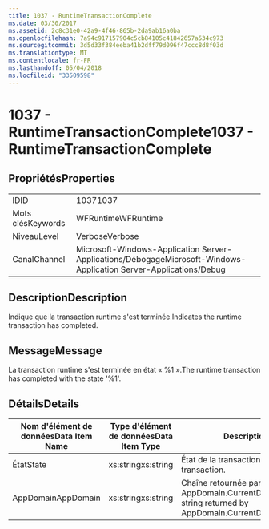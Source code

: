 ```yaml
---
title: 1037 - RuntimeTransactionComplete
ms.date: 03/30/2017
ms.assetid: 2c8c31e0-42a9-4f46-865b-2da9ab16a0ba
ms.openlocfilehash: 7a94c917157904c5cb84105c41842657a534c973
ms.sourcegitcommit: 3d5d33f384eeba41b2dff79d096f47ccc8d8f03d
ms.translationtype: MT
ms.contentlocale: fr-FR
ms.lasthandoff: 05/04/2018
ms.locfileid: "33509598"
---
```

# <a name="1037---runtimetransactioncomplete"></a><span data-ttu-id="4774d-102">1037 - RuntimeTransactionComplete</span><span class="sxs-lookup"><span data-stu-id="4774d-102">1037 - RuntimeTransactionComplete</span></span>
## <a name="properties"></a><span data-ttu-id="4774d-103">Propriétés</span><span class="sxs-lookup"><span data-stu-id="4774d-103">Properties</span></span>  
  
|||  
|-|-|  
|<span data-ttu-id="4774d-104">ID</span><span class="sxs-lookup"><span data-stu-id="4774d-104">ID</span></span>|<span data-ttu-id="4774d-105">1037</span><span class="sxs-lookup"><span data-stu-id="4774d-105">1037</span></span>|  
|<span data-ttu-id="4774d-106">Mots clés</span><span class="sxs-lookup"><span data-stu-id="4774d-106">Keywords</span></span>|<span data-ttu-id="4774d-107">WFRuntime</span><span class="sxs-lookup"><span data-stu-id="4774d-107">WFRuntime</span></span>|  
|<span data-ttu-id="4774d-108">Niveau</span><span class="sxs-lookup"><span data-stu-id="4774d-108">Level</span></span>|<span data-ttu-id="4774d-109">Verbose</span><span class="sxs-lookup"><span data-stu-id="4774d-109">Verbose</span></span>|  
|<span data-ttu-id="4774d-110">Canal</span><span class="sxs-lookup"><span data-stu-id="4774d-110">Channel</span></span>|<span data-ttu-id="4774d-111">Microsoft-Windows-Application Server-Applications/Débogage</span><span class="sxs-lookup"><span data-stu-id="4774d-111">Microsoft-Windows-Application Server-Applications/Debug</span></span>|  
  
## <a name="description"></a><span data-ttu-id="4774d-112">Description</span><span class="sxs-lookup"><span data-stu-id="4774d-112">Description</span></span>  
 <span data-ttu-id="4774d-113">Indique que la transaction runtime s'est terminée.</span><span class="sxs-lookup"><span data-stu-id="4774d-113">Indicates the runtime transaction has completed.</span></span>  
  
## <a name="message"></a><span data-ttu-id="4774d-114">Message</span><span class="sxs-lookup"><span data-stu-id="4774d-114">Message</span></span>  
 <span data-ttu-id="4774d-115">La transaction runtime s'est terminée en état « %1 ».</span><span class="sxs-lookup"><span data-stu-id="4774d-115">The runtime transaction has completed with the state '%1'.</span></span>  
  
## <a name="details"></a><span data-ttu-id="4774d-116">Détails</span><span class="sxs-lookup"><span data-stu-id="4774d-116">Details</span></span>  
  
|<span data-ttu-id="4774d-117">Nom d'élément de données</span><span class="sxs-lookup"><span data-stu-id="4774d-117">Data Item Name</span></span>|<span data-ttu-id="4774d-118">Type d'élément de données</span><span class="sxs-lookup"><span data-stu-id="4774d-118">Data Item Type</span></span>|<span data-ttu-id="4774d-119">Description</span><span class="sxs-lookup"><span data-stu-id="4774d-119">Description</span></span>|  
|--------------------|--------------------|-----------------|  
|<span data-ttu-id="4774d-120">État</span><span class="sxs-lookup"><span data-stu-id="4774d-120">State</span></span>|<span data-ttu-id="4774d-121">xs:string</span><span class="sxs-lookup"><span data-stu-id="4774d-121">xs:string</span></span>|<span data-ttu-id="4774d-122">État de la transaction.</span><span class="sxs-lookup"><span data-stu-id="4774d-122">The state of the transaction.</span></span>|  
|<span data-ttu-id="4774d-123">AppDomain</span><span class="sxs-lookup"><span data-stu-id="4774d-123">AppDomain</span></span>|<span data-ttu-id="4774d-124">xs:string</span><span class="sxs-lookup"><span data-stu-id="4774d-124">xs:string</span></span>|<span data-ttu-id="4774d-125">Chaîne retournée par AppDomain.CurrentDomain.FriendlyName.</span><span class="sxs-lookup"><span data-stu-id="4774d-125">The string returned by AppDomain.CurrentDomain.FriendlyName.</span></span>|
